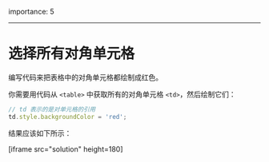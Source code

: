 importance: 5

---

# 选择所有对角单元格

编写代码来把表格中的对角单元格都绘制成红色。

你需要用代码从 `<table>` 中获取所有的对角单元格 `<td>`，然后绘制它们：

```js
// td 表示的是对单元格的引用
td.style.backgroundColor = 'red';
```

结果应该如下所示：

[iframe src="solution" height=180]
